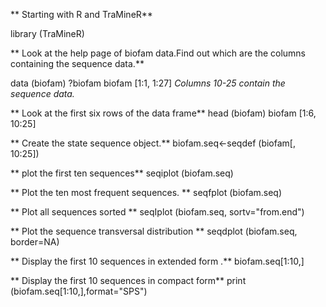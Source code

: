 ** Starting with R and TraMineR**

library (TraMineR)

** Look at the help page of biofam data.Find out which are the columns containing the sequence data.**

data (biofam)
?biofam
biofam [1:1, 1:27]
*Columns 10-25 contain the sequence data.*

** Look at the first six rows of the data frame**
head (biofam)
biofam [1:6, 10:25]

** Create the state sequence object.**
biofam.seq<-seqdef (biofam[, 10:25])

** plot the first ten sequences**
seqiplot (biofam.seq)

** Plot the ten most frequent sequences. **
seqfplot (biofam.seq)

** Plot all sequences sorted **
seqIplot (biofam.seq, sortv="from.end")

** Plot the sequence transversal distribution **
seqdplot (biofam.seq, border=NA)

** Display the first 10 sequences in extended form .**
biofam.seq[1:10,]

** Display the first 10 sequences in compact form**
print (biofam.seq[1:10,],format="SPS")
